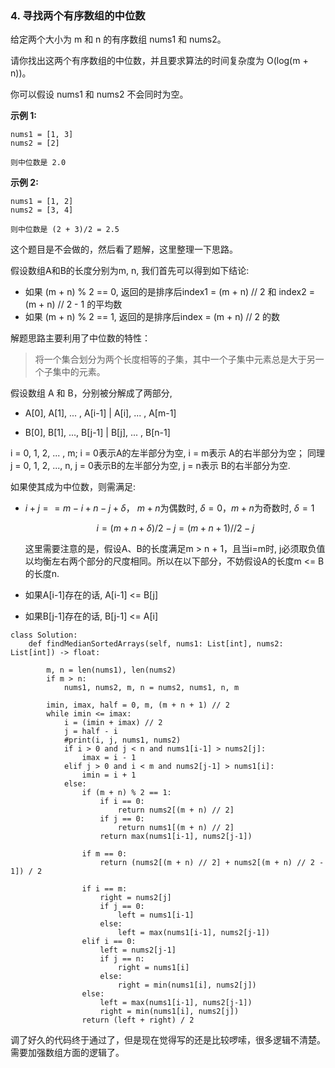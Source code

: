### 4. 寻找两个有序数组的中位数

给定两个大小为 m 和 n 的有序数组 nums1 和 nums2。

请你找出这两个有序数组的中位数，并且要求算法的时间复杂度为 O(log(m + n))。

你可以假设 nums1 和 nums2 不会同时为空。

**示例 1:**
```
nums1 = [1, 3]
nums2 = [2]

则中位数是 2.0
```
**示例 2:**
```
nums1 = [1, 2]
nums2 = [3, 4]

则中位数是 (2 + 3)/2 = 2.5
```

这个题目是不会做的，然后看了题解，这里整理一下思路。

假设数组A和B的长度分别为m, n, 我们首先可以得到如下结论:
+ 如果 (m + n) % 2 == 0, 返回的是排序后index1 = (m + n) // 2 和 index2 = (m + n) // 2 - 1 的平均数
+ 如果 (m + n) % 2 == 1, 返回的是排序后index = (m + n) // 2 的数

解题思路主要利用了中位数的特性：
> 将一个集合划分为两个长度相等的子集，其中一个子集中元素总是大于另一个子集中的元素。

假设数组 A 和 B，分别被分解成了两部分,

+ A[0], A[1], ... , A[i-1] | A[i], ... , A[m-1]

+ B[0], B[1], ..., B[j-1] | B[j], ... , B[n-1]

i = 0, 1, 2, ... , m; i = 0表示A的左半部分为空, i = m表示 A的右半部分为空； 同理 j = 0, 1, 2, ..., n,  j = 0表示B的左半部分为空, j = n表示 B的右半部分为空.

如果使其成为中位数，则需满足:
+ $i + j == m - i + n - j + \delta$， $m+n$为偶数时, $\delta = 0$，$m+n$为奇数时, $\delta = 1$

    $$i = (m + n + \delta) / 2 - j = (m + n + 1) // 2 - j$$

    这里需要注意的是，假设A、B的长度满足m > n + 1，且当i=m时, j必须取负值以均衡左右两个部分的尺度相同。所以在以下部分，不妨假设A的长度m  <= B的长度n. 

+ 如果A[i-1]存在的话, A[i-1] <= B[j]
+ 如果B[j-1]存在的话, B[j-1] <= A[i]


```
class Solution:
    def findMedianSortedArrays(self, nums1: List[int], nums2: List[int]) -> float:

        m, n = len(nums1), len(nums2)
        if m > n:
            nums1, nums2, m, n = nums2, nums1, n, m

        imin, imax, half = 0, m, (m + n + 1) // 2
        while imin <= imax:
            i = (imin + imax) // 2
            j = half - i
            #print(i, j, nums1, nums2)
            if i > 0 and j < n and nums1[i-1] > nums2[j]:
                imax = i - 1
            elif j > 0 and i < m and nums2[j-1] > nums1[i]:
                imin = i + 1
            else:
                if (m + n) % 2 == 1:
                    if i == 0:
                        return nums2[(m + n) // 2]
                    if j == 0:
                        return nums1[(m + n) // 2]
                    return max(nums1[i-1], nums2[j-1])
 
                if m == 0:
                    return (nums2[(m + n) // 2] + nums2[(m + n) // 2 - 1]) / 2
                
                if i == m:
                    right = nums2[j]
                    if j == 0:
                        left = nums1[i-1]
                    else:
                        left = max(nums1[i-1], nums2[j-1])
                elif i == 0:
                    left = nums2[j-1]
                    if j == n:
                        right = nums1[i]
                    else:
                        right = min(nums1[i], nums2[j])
                else:
                    left = max(nums1[i-1], nums2[j-1])
                    right = min(nums1[i], nums2[j])
                return (left + right) / 2
```

调了好久的代码终于通过了，但是现在觉得写的还是比较啰嗦，很多逻辑不清楚。需要加强数组方面的逻辑了。